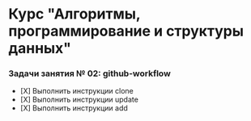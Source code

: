 # Курс "Алгоритмы, программирование и структуры данных"

### Задачи занятия № 02: github-workflow

- [Х] Выполнить инструкции clone
- [Х] Выполнить инструкции update
- [Х] Выполнить инструкции add
